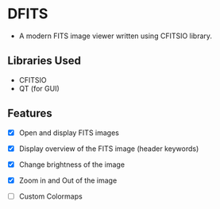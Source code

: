 # DFITS

* A modern FITS image viewer written using CFITSIO library.

## Libraries Used

* CFITSIO
* QT (for GUI)

## Features

* [x] Open and display FITS images
* [x] Display overview of the FITS image (header keywords)
* [x] Change brightness of the image
* [x] Zoom in and Out of the image
* [ ] Custom Colormaps

